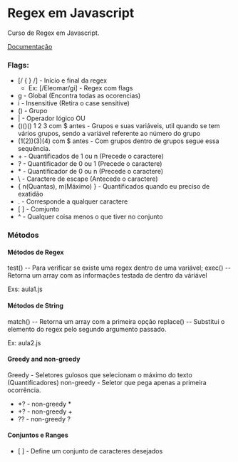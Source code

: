 # Regex em Javascript

Curso de Regex em Javascript.

<a href="https://developer.mozilla.org/pt-BR/docs/Web/JavaScript/Guide/Regular_Expressions">Documentação</a>
<br>

### Flags:

- [/ { } /] - Início e final da regex
  - Ex: [/Eleomar/gi] - Regex com flags
- g - Global (Encontra todas as ocorencias)
- i - Insensitive (Retira o case sensitive)
- () - Grupo
- | - Operador lógico OU
- ()()() 1 2 3 com $ antes - Grupos e suas variáveis, util quando se tem vários grupos, sendo a variável referente ao número do grupo
- (1(2))(3)(4) com $ antes - Com grupos dentro de grupos segue essa sequência.
- \+ - Quantificados de 1 ou n (Precede o caractere)
- ? - Quantificador de 0 ou 1 (Precede o caractere)
- \* - Quantificador de 0 ou n (Precede o caractere)
- \ - Caractere de escape (Antecede o caractere)
- { n(Quantas), m(Máximo) } - Quantificados quando eu preciso de exatidão
- . - Corresponde a qualquer caractere
- \[ ] - Comjunto
- ^ - Qualquer coisa menos o que tiver no conjunto

### Métodos

#### Métodos de Regex

test() -- Para verificar se existe uma regex dentro de uma variável;
exec() -- Retorna um array com as informações testada de dentro da váriável

Exs: aula1.js

#### Métodos de String

match() -- Retorna um array com a primeira opção
replace() -- Substitui o elemento do regex pelo segundo argumento passado.

Ex: aula2.js

#### Greedy and non-greedy

Greedy - Seletores gulosos que selecionam o máximo do texto (Quantificadores)
non-greedy - Seletor que pega apenas a primeira ocorrência.

- \*? - non-greedy \*
- \+? - non-greedy \+
- \?? - non-greedy \?

#### Conjuntos e Ranges

- \[ ] - Define um conjunto de caracteres desejados

